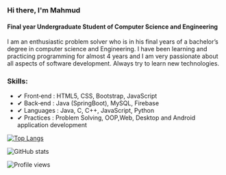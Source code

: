 ### Hi there, I'm Mahmud
#### Final year Undergraduate Student of Computer Science and Engineering


I am an enthusiastic problem solver who is in his final years of a bachelor’s degree in computer science and Engineering. I have been learning and practicing  programming for almost 4 years  and I am very passionate about all aspects of software development. Always try to learn new technologies.

### Skills: 

   - ✔ Front‐end    :  HTML5, CSS, Bootstrap, JavaScript
   - ✔ Back‐end     :  Java (SpringBoot),  MySQL, Firebase
   - ✔ Languages  :   Java, C, C++,  JavaScript, Python
   - ✔ Practices     :  Problem Solving, OOP,Web, Desktop and Android application development





[![Top Langs](https://github-readme-stats.vercel.app/api/top-langs/?username=MuhtasimMahmud)](https://github.com/anuraghazra/github-readme-stats)

![GitHub stats](https://github-readme-stats.vercel.app/api?username=MuhtasimMahmud&show_icons=true&count_private=true)  


![Profile views](https://gpvc.arturio.dev/MuhtasimMahmud)  
